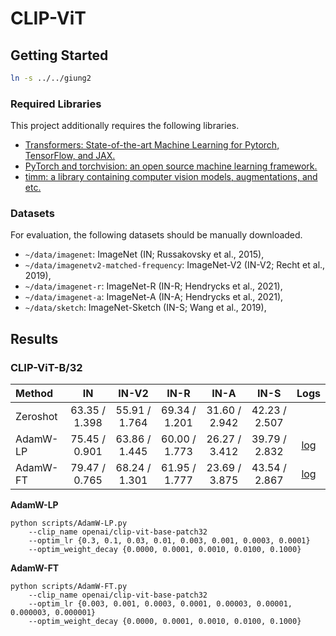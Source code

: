 # CLIP-ViT

## Getting Started
```bash
ln -s ../../giung2
```

### Required Libraries
This project additionally requires the following libraries.
* [Transformers: State-of-the-art Machine Learning for Pytorch, TensorFlow, and JAX.](https://github.com/huggingface/transformers)
* [PyTorch and torchvision: an open source machine learning framework.](https://github.com/pytorch/pytorch)
* [timm: a library containing computer vision models, augmentations, and etc.](https://github.com/rwightman/pytorch-image-models)

### Datasets
For evaluation, the following datasets should be manually downloaded.
* `~/data/imagenet`: ImageNet (IN; Russakovsky et al., 2015), 
* `~/data/imagenetv2-matched-frequency`: ImageNet-V2 (IN-V2; Recht et al., 2019), 
* `~/data/imagenet-r`: ImageNet-R (IN-R; Hendrycks et al., 2021), 
* `~/data/imagenet-a`: ImageNet-A (IN-A; Hendrycks et al., 2021), 
* `~/data/sketch`: ImageNet-Sketch (IN-S; Wang et al., 2019), 

## Results

### CLIP-ViT-B/32

| Method   | IN            | IN-V2         | IN-R          | IN-A          | IN-S          | Logs |
| :-       | :-:           | :-:           | :-:           | :-:           | :-:           | :-:  |
| Zeroshot | 63.35 / 1.398 | 55.91 / 1.764 | 69.34 / 1.201 | 31.60 / 2.942 | 42.23 / 2.507 |
| AdamW-LP | 75.45 / 0.901 | 63.86 / 1.445 | 60.00 / 1.773 | 26.27 / 3.412 | 39.79 / 2.832 | [log](./save/clip-vit-base-patch32/AdamW-LP/bs-0256_ne-0010_lr-0.100000_wd-0.0010/0/20230214211003.log)
| AdamW-FT | 79.47 / 0.765 | 68.24 / 1.301 | 61.95 / 1.777 | 23.69 / 3.875 | 43.54 / 2.867 | [log](./save/clip-vit-base-patch32/AdamW-FT/bs-0256_ne-0010_lr-0.000010_wd-0.0001/0/20230214100736.log) 

**AdamW-LP**
```
python scripts/AdamW-LP.py
    --clip_name openai/clip-vit-base-patch32
    --optim_lr {0.3, 0.1, 0.03, 0.01, 0.003, 0.001, 0.0003, 0.0001}
    --optim_weight_decay {0.0000, 0.0001, 0.0010, 0.0100, 0.1000}
```

**AdamW-FT**
```
python scripts/AdamW-FT.py
    --clip_name openai/clip-vit-base-patch32
    --optim_lr {0.003, 0.001, 0.0003, 0.0001, 0.00003, 0.00001, 0.000003, 0.000001}
    --optim_weight_decay {0.0000, 0.0001, 0.0010, 0.0100, 0.1000}
```
